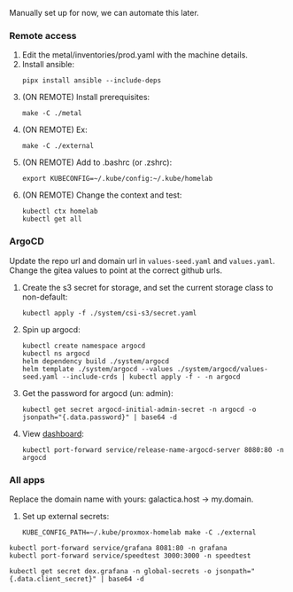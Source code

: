 Manually set up for now, we can automate this later.

### Remote access

1. Edit the metal/inventories/prod.yaml with the machine details.
2. Install ansible:
   ```shell
   pipx install ansible --include-deps
   ```
3. (ON REMOTE) Install prerequisites:
   ```shell
   make -C ./metal
   ```
4. (ON REMOTE) Ex:
   ```shell
   make -C ./external
   ```
5. (ON REMOTE) Add to .bashrc (or .zshrc):
   ```shell
   export KUBECONFIG=~/.kube/config:~/.kube/homelab
   ```
6. (ON REMOTE) Change the context and test:
   ```shell
   kubectl ctx homelab
   kubectl get all
   ```

### ArgoCD

Update the repo url and domain url in `values-seed.yaml` and `values.yaml`. Change the gitea values to point at the
correct github urls.

1. Create the s3 secret for storage, and set the current storage class to non-default:
   ```shell
   kubectl apply -f ./system/csi-s3/secret.yaml
   ```
2. Spin up argocd:
   ```shell
   kubectl create namespace argocd
   kubectl ns argocd
   helm dependency build ./system/argocd
   helm template ./system/argocd --values ./system/argocd/values-seed.yaml --include-crds | kubectl apply -f - -n argocd
   ```
3. Get the password for argocd (un: admin):
   ```shell
   kubectl get secret argocd-initial-admin-secret -n argocd -o jsonpath="{.data.password}" | base64 -d
   ```
4. View [dashboard](http://localhost:8080):
   ```shell
   kubectl port-forward service/release-name-argocd-server 8080:80 -n argocd
   ```

### All apps

Replace the domain name with yours: galactica.host -> my.domain.

1. Set up external secrets:
   ```shell
   KUBE_CONFIG_PATH=~/.kube/proxmox-homelab make -C ./external
   ```

```shell
kubectl port-forward service/grafana 8081:80 -n grafana
kubectl port-forward service/speedtest 3000:3000 -n speedtest
```

```shell
kubectl get secret dex.grafana -n global-secrets -o jsonpath="{.data.client_secret}" | base64 -d
```